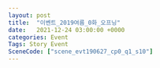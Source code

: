 ```yaml
---
layout: post
title:  "이벤트_2019여름_0화_오프닝"
date:   2021-12-24 03:00:00 +0000
categories: Event
Tags: Story Event
SceneCode: ["scene_evt190627_cp0_q1_s10"]
---
```


